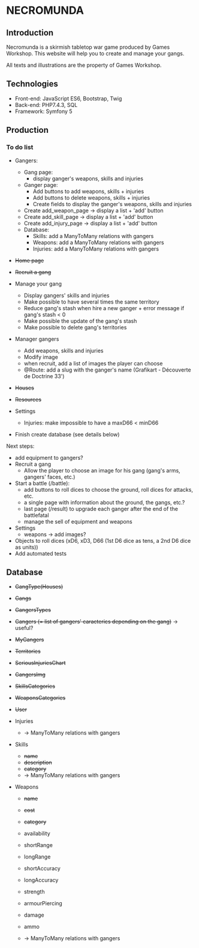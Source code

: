 # NECROMUNDA

## Introduction

Necromunda is a skirmish tabletop war game produced by Games Workshop. This website will help you to create and manage your gangs.

All texts and illustrations are the property of Games Workshop.


## Technologies

* Front-end: JavaScript ES6, Bootstrap, Twig
* Back-end: PHP7.4.3, SQL
* Framework: Symfony 5


## Production

### To do list

* Gangers:
	* Gang page:
		* display ganger's weapons, skills and injuries
	* Ganger page:
		* Add buttons to add weapons, skills + injuries
		* Add buttons to delete weapons, skills + injuries
		* Create fields to display the ganger's weapons, skills and injuries
	* Create add_weapon_page -> display a list + 'add' button
	* Create add_skill_page -> display a list + 'add' button
	* Create add_injury_page -> display a list + 'add' button
	* Database:
		* Skills: add a ManyToMany relations with gangers
		* Weapons: add a ManyToMany relations with gangers
		* Injuries: add a ManyToMany relations with gangers


* ~~Home page~~
* ~~Recruit a gang~~
* Manage your gang
	* Display gangers' skills and injuries
	* Make possible to have several times the same territory
	* Reduce gang's stash when hire a new ganger + error message if gang's stash < 0
	* Make possible the update of the gang's stash
	* Make possible to delete gang's territories
* Manager gangers
	* Add weapons, skills and injuries
	* Modify image
	* when recruit, add a list of images the player can choose
	* @Route: add a slug with the ganger's name (Grafikart - Découverte de Doctrine 33')
* ~~Houses~~
* ~~Resources~~
* Settings
	* Injuries: make impossible to have a maxD66 < minD66
* Finish create database (see details below)

Next steps:
* add equipment to gangers?
* Recruit a gang
	* Allow the player to choose an image for his gang (gang's arms, gangers' faces, etc.)
* Start a battle (/battle):
	* add buttons to roll dices to choose the ground, roll dices for attacks, etc.
	* a single page with information about the ground, the gangs, etc.?
	* last page (/result) to upgrade each ganger after the end of the battlefatal
	* manage the sell of equipment and weapons
* Settings
	* weapons -> add images?
* Objects to roll dices (xD6, xD3, D66 (1st D6 dice as tens, a 2nd D6 dice as units))
* Add automated tests


## Database

* ~~GangType(Houses)~~
* ~~Gangs~~
* ~~GangersTypes~~
* ~~Gangers (= list of gangers' caracterics depending on the gang)~~ -> useful?
* ~~MyGangers~~
* ~~Territories~~
* ~~SeriousInjuriesChart~~
* ~~GangersImg~~
* ~~SkillsCategories~~
* ~~WeaponsCategories~~
* ~~User~~

* Injuries
	* -> ManyToMany relations with gangers

* Skills
	* ~~name~~
	* ~~description~~
	* ~~category~~
	* -> ManyToMany relations with gangers

* Weapons
	* ~~name~~
	* ~~cost~~
	* ~~category~~

	* availability
	* shortRange
	* longRange
	* shortAccuracy
	* longAccuracy
	* strength
	* armourPiercing
	* damage
	* ammo

	* -> ManyToMany relations with gangers
